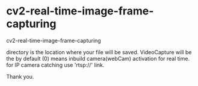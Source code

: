 # cv2-real-time-image-frame-capturing
cv2-real-time-image-frame-capturing

directory is the location where your file will be saved.
VideoCapture will be the by default (0) means inbuild camera(webCam) activation for real time.
for IP camera catching use 'rtsp://' link.

Thank you.
